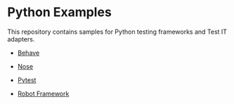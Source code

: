 # Python Examples
This repository contains samples for Python testing frameworks and Test IT adapters.

* [Behave](https://github.com/testit-tms/python-examples/tree/main/behave)

* [Nose](https://github.com/testit-tms/python-examples/tree/main/nose)
  
* [Pytest](https://github.com/testit-tms/python-examples/tree/main/pytest)

* [Robot Framework](https://github.com/testit-tms/python-examples/tree/main/robotFramework)
     
